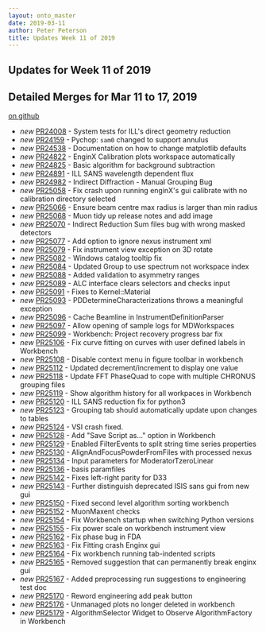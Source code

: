 ```yaml
---
layout: onto_master
date: 2019-03-11
author: Peter Peterson
title: Updates Week 11 of 2019
---
```

Updates for Week 11 of 2019
---------------------------

Detailed Merges for Mar 11 to 17, 2019
--------------------------------------
[on github](https://github.com/mantidproject/mantid/pulls?q=is%3Apr+merged%3A2019-03-12..2019-03-17)

* *new* [PR24008](https://github.com/mantidproject/mantid/pull/24008) - System tests for ILL's direct geometry reduction
* *new* [PR24159](https://github.com/mantidproject/mantid/pull/24159) - Pychop: `sam0` changed to support annulus
* *new* [PR24538](https://github.com/mantidproject/mantid/pull/24538) - Documentation on how to change matplotlib defaults
* *new* [PR24822](https://github.com/mantidproject/mantid/pull/24822) - EnginX Calibration plots workspace automatically
* *new* [PR24825](https://github.com/mantidproject/mantid/pull/24825) - Basic algorithm for background subtraction
* *new* [PR24891](https://github.com/mantidproject/mantid/pull/24891) - ILL SANS wavelength dependent flux
* *new* [PR24982](https://github.com/mantidproject/mantid/pull/24982) - Indirect Diffraction - Manual Grouping Bug
* *new* [PR25058](https://github.com/mantidproject/mantid/pull/25058) - Fix crash upon running enginX's gui calibrate with no calibration directory selected
* *new* [PR25066](https://github.com/mantidproject/mantid/pull/25066) - Ensure beam centre max radius is larger than min radius
* *new* [PR25068](https://github.com/mantidproject/mantid/pull/25068) - Muon tidy up release notes and add image
* *new* [PR25070](https://github.com/mantidproject/mantid/pull/25070) - Indirect Reduction Sum files bug with wrong masked detectors
* *new* [PR25077](https://github.com/mantidproject/mantid/pull/25077) - Add option to ignore nexus instrument xml
* *new* [PR25079](https://github.com/mantidproject/mantid/pull/25079) - Fix instrument view exception on 3D rotate
* *new* [PR25082](https://github.com/mantidproject/mantid/pull/25082) - Windows catalog tooltip fix
* *new* [PR25084](https://github.com/mantidproject/mantid/pull/25084) - Updated Group to use spectrum not workspace index
* *new* [PR25088](https://github.com/mantidproject/mantid/pull/25088) - Added validation to asymmetry ranges
* *new* [PR25089](https://github.com/mantidproject/mantid/pull/25089) - ALC interface clears selectors and checks input
* *new* [PR25091](https://github.com/mantidproject/mantid/pull/25091) - Fixes to Kernel::Material
* *new* [PR25093](https://github.com/mantidproject/mantid/pull/25093) - PDDetermineCharacterizations throws a meaningful exception
* *new* [PR25096](https://github.com/mantidproject/mantid/pull/25096) - Cache Beamline in InstrumentDefinitionParser
* *new* [PR25097](https://github.com/mantidproject/mantid/pull/25097) - Allow opening of sample logs for MDWorkspaces
* *new* [PR25099](https://github.com/mantidproject/mantid/pull/25099) - Workbench: Project recovery progress bar fix
* *new* [PR25106](https://github.com/mantidproject/mantid/pull/25106) - Fix curve fitting on curves with user defined labels in Workbench
* *new* [PR25108](https://github.com/mantidproject/mantid/pull/25108) - Disable context menu in figure toolbar in workbench
* *new* [PR25112](https://github.com/mantidproject/mantid/pull/25112) - Updated decrement/increment to display one value
* *new* [PR25118](https://github.com/mantidproject/mantid/pull/25118) - Update FFT PhaseQuad to cope with multiple CHRONUS grouping files
* *new* [PR25119](https://github.com/mantidproject/mantid/pull/25119) - Show algorithm history for all workpaces in Workbench
* *new* [PR25120](https://github.com/mantidproject/mantid/pull/25120) - ILL SANS reduction fix for python3
* *new* [PR25123](https://github.com/mantidproject/mantid/pull/25123) - Grouping tab should automatically update upon changes to tables
* *new* [PR25124](https://github.com/mantidproject/mantid/pull/25124) - VSI crash fixed.
* *new* [PR25128](https://github.com/mantidproject/mantid/pull/25128) - Add "Save Script as..." option in Workbench
* *new* [PR25129](https://github.com/mantidproject/mantid/pull/25129) - Enabled FilterEvents to split string time series properties
* *new* [PR25130](https://github.com/mantidproject/mantid/pull/25130) - AlignAndFocusPowderFromFiles with processed nexus
* *new* [PR25134](https://github.com/mantidproject/mantid/pull/25134) - Input parameters for ModeratorTzeroLinear
* *new* [PR25136](https://github.com/mantidproject/mantid/pull/25136) - basis paramfiles
* *new* [PR25142](https://github.com/mantidproject/mantid/pull/25142) - Fixes left-right parity for D33
* *new* [PR25143](https://github.com/mantidproject/mantid/pull/25143) - Further distinguish deprecated ISIS sans gui from new gui
* *new* [PR25150](https://github.com/mantidproject/mantid/pull/25150) - Fixed second level algorithm sorting workbench
* *new* [PR25152](https://github.com/mantidproject/mantid/pull/25152) - MuonMaxent checks
* *new* [PR25154](https://github.com/mantidproject/mantid/pull/25154) - Fix Workbench startup when switching Python versions
* *new* [PR25155](https://github.com/mantidproject/mantid/pull/25155) - Fix power scale on workbench instrument view
* *new* [PR25162](https://github.com/mantidproject/mantid/pull/25162) - Fix phase bug in FDA
* *new* [PR25163](https://github.com/mantidproject/mantid/pull/25163) - Fix Fitting crash Enginx gui
* *new* [PR25164](https://github.com/mantidproject/mantid/pull/25164) - Fix workbench running tab-indented scripts
* *new* [PR25165](https://github.com/mantidproject/mantid/pull/25165) - Removed suggestion that can permanently break enginx gui
* *new* [PR25167](https://github.com/mantidproject/mantid/pull/25167) - Added preprocessing run suggestions to engineering test doc
* *new* [PR25170](https://github.com/mantidproject/mantid/pull/25170) - Reword engineering add peak button
* *new* [PR25176](https://github.com/mantidproject/mantid/pull/25176) - Unmanaged plots no longer deleted in workbench
* *new* [PR25179](https://github.com/mantidproject/mantid/pull/25179) - AlgorithmSelector Widget to Observe AlgorithmFactory in Workbench
